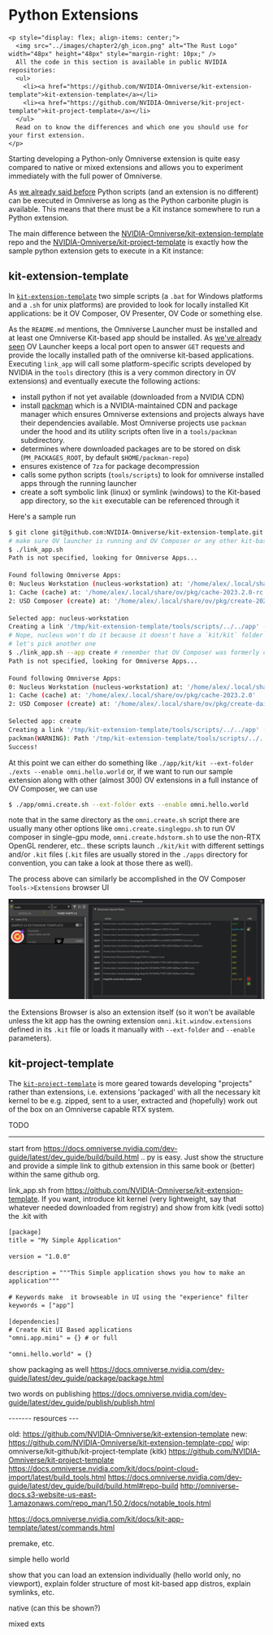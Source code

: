 # Python Extensions

```admonish tip title="GitHub Code"
<p style="display: flex; align-items: center;">
  <img src="../images/chapter2/gh_icon.png" alt="The Rust Logo" width="48px" height="48px" style="margin-right: 10px;" />
  All the code in this section is available in public NVIDIA repositories:
  <ul>
    <li><a href="https://github.com/NVIDIA-Omniverse/kit-extension-template">kit-extension-template</a></li>
    <li><a href="https://github.com/NVIDIA-Omniverse/kit-project-template">kit-project-template</a></li>
  </ul>
  Read on to know the differences and which one you should use for your first extension.
</p>
```

Starting developing a Python-only Omniverse extension is quite easy compared to native or mixed extensions and allows you to experiment immediately with the full power of Omniverse.

As [we already said before](../chapter1/kit_applications.md) Python scripts (and an extension is no different) can be executed in Omniverse as long as the Python carbonite plugin is available. This means that there must be a Kit instance somewhere to run a Python extension.

The main difference between the [NVIDIA-Omniverse/kit-extension-template](https://github.com/NVIDIA-Omniverse/kit-extension-template) repo and the [NVIDIA-Omniverse/kit-project-template](https://github.com/NVIDIA-Omniverse/kit-project-template) is exactly how the sample python extension gets to execute in a Kit instance:

## kit-extension-template

In [`kit-extension-template`](https://github.com/NVIDIA-Omniverse/kit-extension-template) two simple scripts (a `.bat` for Windows platforms and a `.sh` for unix platforms) are provided to look for locally installed Kit applications: be it OV Composer, OV Presenter, OV Code or something else.

As the `README.md` mentions, the Omniverse Launcher must be installed and at least one Omniverse Kit-based app should be installed. As [we've already seen](../chapter1/kit_applications.md) OV Launcher keeps a local port open to answer `GET` requests and provide the locally installed path of the omniverse kit-based applications. Executing `link_app` will call some platform-specific scripts developed by NVIDIA in the `tools` directory (this is a very common directory in OV extensions) and eventually execute the following actions:

* install python if not yet available (downloaded from a NVIDIA CDN)
* install [packman](https://docs.omniverse.nvidia.com/kit/docs/carbonite/latest/docs/Packaging.html) which is a NVIDIA-maintained CDN and package manager which ensures Omniverse extensions and projects always have their dependencies available. Most Omniverse projects use `packman` under the hood and its utility scripts often live in a `tools/packman` subdirectory.
* determines where downloaded packages are to be stored on disk (`PM_PACKAGES_ROOT`, by default `$HOME/packman-repo`)
* ensures existence of `7za` for package decompression
* calls some python scripts (`tools/scripts`) to look for omniverse installed apps through the running launcher
* create a soft symbolic link (linux) or symlink (windows) to the Kit-based app directory, so the `kit` executable can be referenced through it

Here's a sample run

```bash
$ git clone git@github.com:NVIDIA-Omniverse/kit-extension-template.git
# make sure OV launcher is running and OV Composer or any other kit-based app is installed
$ ./link_app.sh
Path is not specified, looking for Omniverse Apps...

Found following Omniverse Apps:
0: Nucleus Workstation (nucleus-workstation) at: '/home/alex/.local/share/ov/pkg/nucleus-workstation-2023.2.0'
1: Cache (cache) at: '/home/alex/.local/share/ov/pkg/cache-2023.2.0-rc.3'
2: USD Composer (create) at: '/home/alex/.local/share/ov/pkg/create-2023.3.0'

Selected app: nucleus-workstation
Creating a link '/tmp/kit-extension-template/tools/scripts/../../app' -> '/home/alex/.local/share/ov/pkg/nucleus-workstation-2023.2.0'
# Nope, nucleus won't do it because it doesn't have a `kit/kit` folder inside, not a kit-based app...
# let's pick another one
$ ./link_app.sh --app create # remember that OV Composer was formerly called Create
Path is not specified, looking for Omniverse Apps...

Found following Omniverse Apps:
0: Nucleus Workstation (nucleus-workstation) at: '/home/alex/.local/share/ov/pkg/nucleus-workstation-2023.2.0'
1: Cache (cache) at: '/home/alex/.local/share/ov/pkg/cache-2023.2.0'
2: USD Composer (create) at: '/home/alex/.local/share/ov/pkg/create-daily-2023.3.0'

Selected app: create
Creating a link '/tmp/kit-extension-template/tools/scripts/../../app' -> '/home/alex/.local/share/ov/pkg/create-2023.3.0'
packman(WARNING): Path '/tmp/kit-extension-template/tools/scripts/../../app' exists but is incorrect. Removing ...
Success!
```

At this point we can either do something like `./app/kit/kit --ext-folder ./exts --enable omni.hello.world` or, if we want to run our sample extension along with other (almost 300) OV extensions in a full instance of OV Composer, we can use

```bash
$ ./app/omni.create.sh --ext-folder exts --enable omni.hello.world
```

note that in the same directory as the `omni.create.sh` script there are usually many other options like `omni.create.singlegpu.sh` to run OV composer in single-gpu mode, `omni.create.hdstorm.sh` to use the non-RTX OpenGL renderer, etc.. these scripts launch `./kit/kit` with different settings and/or `.kit` files (`.kit` files are usually stored in the `./apps` directory for convention, you can take a look at those there as well).

The process above can similarly be accomplished in the OV Composer `Tools->Extensions` browser UI

![](../images/chapter2/extension_browser.png)

the Extensions Browser is also an extension itself (so it won't be available unless the kit app has the owning extension `omni.kit.window.extensions` defined in its `.kit` file or loads it manually with `--ext-folder` and `--enable` parameters).


## kit-project-template

The [`kit-project-template`](https://github.com/NVIDIA-Omniverse/kit-project-template) is more geared towards developing "projects" rather than extensions, i.e. extensions 'packaged' with all the necessary kit kernel to be e.g. zipped, sent to a user, extracted and (hopefully) work out of the box on an Omniverse capable RTX system.



TODO








--------------------

start from https://docs.omniverse.nvidia.com/dev-guide/latest/dev_guide/build/build.html ..
py is easy. Just show the structure and provide a simple link to github extension in this same book or (better) within the same github org.

link_app.sh from https://github.com/NVIDIA-Omniverse/kit-extension-template.
If you want, introduce kit kernel (very lightweight, say that whatever needed downloaded from registry) and show from kitk (vedi sotto) the .kit with

```
[package]
title = "My Simple Application"

version = "1.0.0"

description = """This Simple application shows you how to make an application"""

# Keywords make  it browseable in UI using the "experience" filter
keywords = ["app"]

[dependencies]
# Create Kit UI Based applications
"omni.app.mini" = {} # or full

"omni.hello.world" = {}
```

show packaging as well
https://docs.omniverse.nvidia.com/dev-guide/latest/dev_guide/package/package.html


two words on publishing
https://docs.omniverse.nvidia.com/dev-guide/latest/dev_guide/publish/publish.html



------- resources ---

old: https://github.com/NVIDIA-Omniverse/kit-extension-template
new: https://github.com/NVIDIA-Omniverse/kit-extension-template-cpp/
wip: omniverse/kit-github/kit-project-template (kitk)
https://github.com/NVIDIA-Omniverse/kit-project-template
https://docs.omniverse.nvidia.com/kit/docs/point-cloud-import/latest/build_tools.html
https://docs.omniverse.nvidia.com/dev-guide/latest/dev_guide/build/build.html#repo-build
http://omniverse-docs.s3-website-us-east-1.amazonaws.com/repo_man/1.50.2/docs/notable_tools.html

https://docs.omniverse.nvidia.com/kit/docs/kit-app-template/latest/commands.html

 premake, etc.

simple hello world

show that you can load an extension individually (hello world only, no viewport), explain folder structure of most kit-based app distros, explain symlinks, etc.


native (can this be shown?)

mixed exts